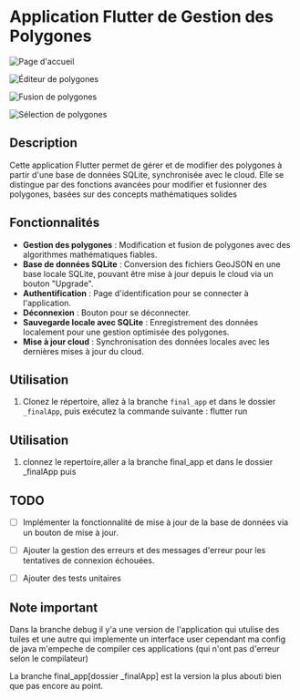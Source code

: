 
# Application Flutter de Gestion des Polygones
![Page d'accueil](login.png)

![Éditeur de polygones](editeur.png)

![Fusion de polygones](merge.png)

![Sélection de polygones](selection.png)


## Description
Cette application Flutter permet de gérer et de modifier des polygones à partir d'une base de données SQLite, synchronisée avec le cloud. Elle se distingue par des fonctions avancées pour modifier et fusionner des polygones, basées sur des concepts mathématiques solides

## Fonctionnalités

- **Gestion des polygones** : Modification et fusion de polygones avec des algorithmes mathématiques fiables.
- **Base de données SQLite** : Conversion des fichiers GeoJSON en une base locale SQLite, pouvant être mise à jour depuis le cloud via un bouton "Upgrade".
- **Authentification** : Page d'identification pour se connecter à l'application.
- **Déconnexion** : Bouton pour se déconnecter.
- **Sauvegarde locale avec SQLite** : Enregistrement des données localement pour une gestion optimisée des polygones.
- **Mise à jour cloud** : Synchronisation des données locales avec les dernières mises à jour du cloud.
## Utilisation

1. Clonez le répertoire, allez à la branche `final_app` et dans le dossier `_finalApp`, puis exécutez la commande suivante : flutter run
## Utilisation
1. clonnez le repertoire,aller a la branche final_app et dans le dossier _finalApp puis <flutter run>

## TODO
- [ ] Implémenter la fonctionnalité de mise à jour de la base de données via un bouton de mise à jour.
- [ ] Ajouter la gestion des erreurs et des messages d'erreur pour les tentatives de connexion échouées.

- [ ] Ajouter des tests unitaires 
## Note important 
Dans la branche debug il y'a une version de l'application qui utulise des tuiles et une autre qui implemente un interface user
cependant ma config de java m'empeche de compiler ces applications (qui n'ont pas d'erreur selon le compilateur)

La branche final_app[dossier _finalApp] est la version la plus abouti bien que pas encore au point.

